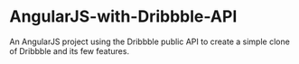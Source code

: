 # AngularJS-with-Dribbble-API
An AngularJS project using the Dribbble public API to create a simple clone of Dribbble and its few features. 
